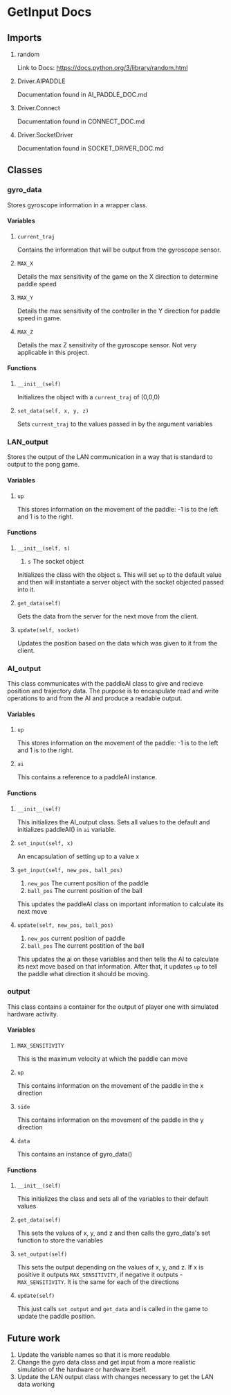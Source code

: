 # GetInput Docs

## Imports

1. random 

    Link to Docs: https://docs.python.org/3/library/random.html
2. Driver.AIPADDLE

   Documentation found in AI_PADDLE_DOC.md
3. Driver.Connect

   Documentation found in CONNECT_DOC.md
4. Driver.SocketDriver

   Documentation found in SOCKET_DRIVER_DOC.md

## Classes

### gyro_data
Stores gyroscope information in a wrapper class.
#### Variables
1. `current_traj`
   
   Contains the information that will be output from the gyroscope sensor.
2. `MAX_X`

   Details the max sensitivity of the game on the X direction to determine paddle speed
3. `MAX_Y`

   Details the max sensitivity of the controller in the Y direction for paddle speed in game.
4. `MAX_Z`

   Details the max Z sensitivity of the gyroscope sensor. Not very applicable in this project.

#### Functions
1. `__init__(self)`

   Initializes the object with a `current_traj` of (0,0,0)
2. `set_data(self, x, y, z)`

   Sets `current_traj` to the values passed in by the argument variables

### LAN_output
Stores the output of the LAN communication in a way that is standard to output to the pong game. 
#### Variables 
1. `up` 

   This stores information on the movement of the paddle: -1 is to the left and 1 is to the right.

#### Functions
1. `__init__(self, s)`
   1. `s` The socket object
   
   Initializes the class with the object s. This will set `up` to the default value and then will instantiate a server object with the socket objected passed into it.
2. `get_data(self)`

   Gets the data from the server for the next move from the client. 
3. `update(self, socket)`

   Updates the position based on the data which was given to it from the client.

### AI_output

This class communicates with the paddleAI class to give and recieve position and trajectory data. The purpose is to encaspulate read and write operations to and from the AI and produce a readable output. 

#### Variables

1. `up`

   This stores information on the movement of the paddle: -1 is to the left and 1 is to the right.

2. `ai`

   This contains a reference to a paddleAI instance.

#### Functions
1. `__init__(self)`

   This initializes the AI_output class. Sets all values to the default and initializes paddleAI() in `ai` variable.
2. `set_input(self, x)`

   An encapsulation of setting up to a value x
3. `get_input(self, new_pos, ball_pos)`
 
   1. `new_pos` The current position of the paddle
   2. `ball_pos` The current position of the ball

   This updates the paddleAI class on important information to calculate its next move
4. `update(self, new_pos, ball_pos)`
   1. `new_pos` current position of paddle
   2. `ball_pos` The current postition of the ball

   This updates the ai on these variables and then tells the AI to calculate its next move based on that information. After that, it updates `up` to tell the paddle what direction it should be moving.

### output

This class contains a container for the output of player one with simulated hardware activity.

#### Variables
1. `MAX_SENSITIVITY`
   
   This is the maximum velocity at which the paddle can move
2. `up`

   This contains information on the movement of the paddle in the x direction
3. `side`

   This contains information on the movement of the paddle in the y direction
4. `data`

   This contains an instance of gyro_data()

#### Functions
1. `__init__(self)`

   This initializes the class and sets all of the variables to their default values
2. `get_data(self)`

   This sets the values of x, y, and z and then calls the gyro_data's set function to store the variables
3. `set_output(self)`

   This sets the output depending on the values of x, y, and z. If x is positive it outputs `MAX_SENSITIVITY`, if negative it outputs -`MAX_SENSITIVITY`. It is the same for each of the directions 
4. `update(self)`

   This just calls `set_output` and `get_data` and is called in the game to update the paddle position.

## Future work

1. Update the variable names so that it is more readable
2. Change the gyro data class and get input from a more realistic simulation of the hardware or hardware itself.
3. Update the LAN output class with changes necessary to get the LAN data working